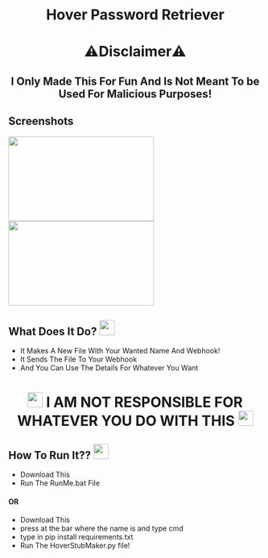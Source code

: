 
# <h1 align="center">Hover Password Retriever</h1>
## <h1 align="center">⚠️Disclaimer⚠️</h1>
<h2 align="center">I  Only Made This For Fun And Is Not Meant To be Used For Malicious Purposes!</h2>

## Screenshots

<s align="left">
  <img src="https://cdn.discordapp.com/attachments/1025714624810717207/1033422572769001502/unknown.png" height="168" width="289">
</s>

 <s align="right">
  <img src="https://cdn.discordapp.com/attachments/1025714624810717207/1033422770110996580/unknown.png" height="168" width="289">
</s>

## What Does It Do?  <img src="https://cdn3.emoji.gg/emojis/7073-hmmm.png" width="30px"/>
</h1>

- It Makes A New File With Your Wanted Name And Webhook!
- It Sends The File To Your Webhook
- And You Can Use The Details For Whatever You Want
<h1 align="center"><img src="https://cdn3.emoji.gg/emojis/9707-achtungicon.png" width="30px"/> I AM NOT RESPONSIBLE FOR WHATEVER YOU DO WITH THIS <img src="https://cdn3.emoji.gg/emojis/9707-achtungicon.png" width="30px"/></h1>

## How To Run It?? <img src="https://cdn3.emoji.gg/emojis/5438-skull-think.png" width="30px"/>
- Download This
- Run The RunMe.bat File
#### OR
- Download This
- press at the bar where the name is and type cmd
- type in pip install requirements.txt
- Run The HoverStubMaker.py file!
